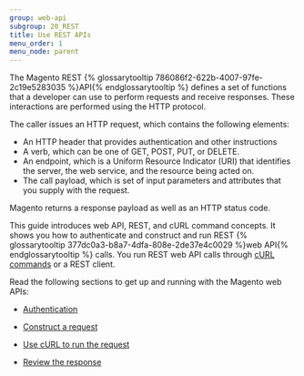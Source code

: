 ```yaml
---
group: web-api
subgroup: 20_REST
title: Use REST APIs
menu_order: 1
menu_node: parent
---
```


The Magento REST {% glossarytooltip 786086f2-622b-4007-97fe-2c19e5283035 %}API{% endglossarytooltip %} defines a set of functions that a developer can use to perform requests and receive responses. These interactions are performed using the HTTP protocol.

The caller issues an HTTP request, which contains the following elements:

* An HTTP header that provides authentication and other instructions
* A verb, which can be one of GET, POST, PUT, or DELETE.
* An endpoint, which is a Uniform Resource Indicator (URI) that identifies the server, the web service, and the resource being acted on.
* The call payload, which is set of input parameters and attributes that you supply with the request.

Magento returns a response payload as well as an HTTP status code.

This guide introduces web API, REST, and cURL command concepts. It shows you how to authenticate and construct and run REST {% glossarytooltip 377dc0a3-b8a7-4dfa-808e-2de37e4c0029 %}web API{% endglossarytooltip %} calls. You run REST web API calls through <a href="{{ page.baseurl }}/get-started/gs-curl.html">cURL commands</a> or a REST client.


Read the following sections to get up and running with the Magento web APIs:
<ul>
   <li>
      <p>
         <a href="{{ page.baseurl }}/get-started/authentication/gs-authentication.html"> Authentication</a>
      </p>
   </li>
   <li>
      <p>
         <a href="{{ page.baseurl }}/get-started/gs-web-api-request.html">Construct a request</a>
      </p>
   </li>
   <li>
      <p>
         <a href="{{ page.baseurl }}/get-started/gs-curl.html">Use cURL to run the request</a>
      </p>
   </li>
   <li>
      <p>
         <a href="{{ page.baseurl }}/get-started/gs-web-api-response.html">Review the response</a>
      </p>
   </li>

</ul>

   <!--
      <li>
         <p>
            <a href="{{ page.baseurl }}/get-started/soap/soap-web-api-calls.html">SOAP web API calls</a>
         </p>
      </li>
      -->
